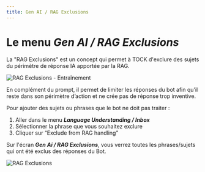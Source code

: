 ```yaml
---
title: Gen AI / RAG Exclusions
---
```


# Le menu _Gen AI / RAG Exclusions_

La "RAG Exclusions" est un concept qui permet à TOCK d'exclure des sujets du périmètre de réponse IA apportée par la RAG.

![RAG Exclusions - Entraînement](../../../../img/gen-ai/gen-ai-rag-excluded-1.png "Ecran de configuration des sujets à exlure de l'IA")

En complément du prompt, il permet de limiter les réponses du bot afin qu’il reste dans son périmètre d’action et ne crée pas de réponse trop inventive.

Pour ajouter des sujets ou phrases que le bot ne doit pas traiter :
1. Aller dans le menu **_Language Understanding / Inbox_**
2. Sélectionner la phrase que vous souhaitez exclure
3. Cliquer sur “Exclude from RAG handling”

Sur l'écran **_Gen Ai / RAG Exclusions_**, vous verrez toutes les phrases/sujets qui ont été exclus des réponses du Bot.

![RAG Exclusions](../../../../img/gen-ai/gen-ai-rag-excluded-2.png "Ecran des sujets exlus de l'IA")
